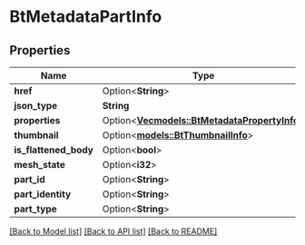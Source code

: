 # BtMetadataPartInfo

## Properties

Name | Type | Description | Notes
------------ | ------------- | ------------- | -------------
**href** | Option<**String**> |  | [optional]
**json_type** | **String** |  | 
**properties** | Option<[**Vec<models::BtMetadataPropertyInfo>**](BTMetadataPropertyInfo.md)> |  | [optional]
**thumbnail** | Option<[**models::BtThumbnailInfo**](BTThumbnailInfo.md)> |  | [optional]
**is_flattened_body** | Option<**bool**> |  | [optional]
**mesh_state** | Option<**i32**> |  | [optional]
**part_id** | Option<**String**> |  | [optional]
**part_identity** | Option<**String**> |  | [optional]
**part_type** | Option<**String**> |  | [optional]

[[Back to Model list]](../README.md#documentation-for-models) [[Back to API list]](../README.md#documentation-for-api-endpoints) [[Back to README]](../README.md)


